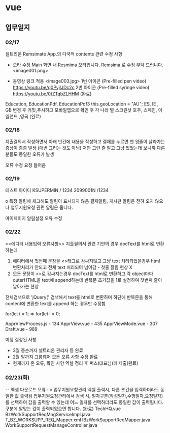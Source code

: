 # vue

## 업무일지

### 02/17
셀트리온 Remsimate App.의 다국적 contents 관련 수정 사항 
 
- 오타 수정
      Main 화면 내 Resmima 오타입니다. Remsima 로 수정 부탁 드립니다. 
                     <image001.png>
 
- 동영상 링크 적용
                     <image003.jpg> 
 1번 아이콘 (Pre-filled pen video)
 https://youtu.be/q0PvjlJDc2c
 2번 아이콘 (Pre-filled syringe video)
 https://youtu.be/0tZTqbZLHHM
  (완료)

Education, EducationPdf, EducationPdf3 
this.geoLocation = "AU";
ES,  IE , GB
변경 후 커밋,푸시하고 모바일앱으로 확인 후 
각 나라 별 스크린샷 
호주, 스페인, 아일랜드 ,영국
(완료) 


### 02/18 

지출결의서 작성하면서 아래 빈칸에 
내용을 작성하고 결재를 누르면 맨 윗줄이 날라가는 
증상이 종종 발생 (매번 그러는 것도 아님)
저만 그런 줄 알고 그냥 썼었는데 보니까 다른 분들도
동일한 오류가 발생

오류 수정 요청 들어옴 

### 02/19

테스트 아이디 
KSUPERMIN / 1234
2099001N /1234

	
o 특정 알림에 체크해도 알림이 표시되지 않음
결재알림, 게시판 알림은 전혀 오지 않으나 업무지원요청 관련 알림은 옵니다.

마이페이지 알림설정 오류 수정 

### 02/22
<<에디터 내용입력 오류사항>>
지출결의서 관련 기안의 경우
docText를 html로 변환하는데
1. 에디터에서 첫번째 문장을 <>태그로 감싸지않고 그냥 text 처리되었을경우
html 변환처리가 안되고 전체 text 처리되어 넘어감 - 첫줄 잘림 현상 X
2. 모든 문장이 <>로 감싸지는경우 docText를 html로 변환하고 각 object마다 outerHTML을 text에  append하는데 반복문 초기값을 1로 설정하여 첫번째 줄이 날아가는 현상

전체검색으로 'jQuery(' 검색해서
text를 html로 변환하며 하단에 반복문을 통해 content에 변환한 text를 append 하는 경우만 수정함

for(let i = 1;
=> for(let i = 0;

ApprViewProcess.js - 134
ApprView.vue - 435
ApprViewMode.vue - 307
Draft.vue - 989


미팅
결정된 사항
- 3월 중순까지 셀트리온 관리자 등 완료
- 2월 말까지 그룹웨어 모든 오류 사항 수정 완료
- 현재까지 온 오류, 확인 사항 엑셀 정리 후 써스(대표님)께 제출(완료)


### 02/23(화)
-- 엑셀 다운로드 오류 : 
o 업무지원요청관리 엑셀 출력시, 다른 조건을 입력하더라도 동일한 값 출력됨
업무지원요청관리에서 검색 시, 일자구분(작성일자,수행일자,요청일자)를 선택하여 값을 출력할 수 있는데 어느 일자를 선택하더라도 동일한 값이 출력됩니다. 구분에 알맞는 값이 출력되었으면 합니다.  (완료)
TechHQ.vue
BzWorkSupportReqMngServiceImpl.java
T_BZ_WORKSUPP_REQ_Mapper.xml
IBzWorkSupportReqMapper.java
WorkSupportRequestManageController.java

